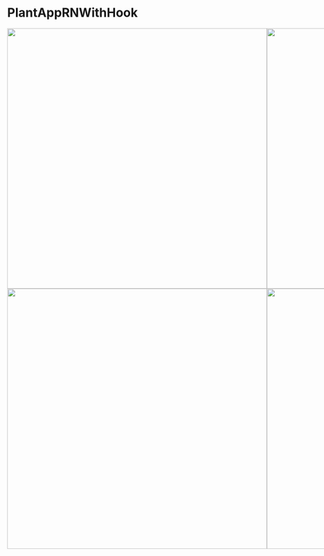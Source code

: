 # PlantAppRNWithHook

<div style="display: flex;">
  <div>
    <img height="600" src="https://i.ibb.co/BsSP7bP/Screen-Shot-2021-02-11-at-3-40-12-PM.png">
    <img height="600" src="https://i.ibb.co/N3158vt/Screen-Shot-2021-02-11-at-3-40-50-PM.png">
  </div>

  <div>
    <img height="600" src="https://i.ibb.co/NsFkZ3F/Screen-Shot-2021-02-11-at-3-41-09-PM.png">
    <img height="600" src="https://i.ibb.co/n0FSh8j/Screen-Shot-2021-02-11-at-3-41-22-PM.png">
  </div>
  
  <div>
    <img height="600" src="https://i.ibb.co/SvX2H01/Screen-Shot-2021-02-11-at-3-42-01-PM.png">
    <img height="600" src="https://i.ibb.co/yg8wzrr/Screen-Shot-2021-02-11-at-3-42-15-PM.png">
  </div>
  
  <div>
    <img height="600" src="https://i.ibb.co/4ttvp6Y/Screen-Shot-2021-02-11-at-3-42-30-PM.png">
    <img height="600" src="https://i.ibb.co/xg9RmHn/Screen-Shot-2021-02-11-at-3-42-41-PM.png">
  </div>
  <div>
  <img height="600" src="https://media.giphy.com/media/mi7bcwyGO7l5xkYDIh/giphy.gif">
  <div/>
</div>
